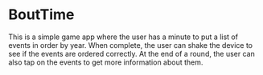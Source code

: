 # BoutTime

This is a simple game app where the user has a minute to put a list of events in order by year.  When complete, the user can shake the device to see if the events are ordered correctly.  At the end of a round, the user can also tap on the events to get more information about them.
